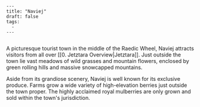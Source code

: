 ```
---
title: "Naviej"
draft: false
tags:
  - 
---
 
```


A picturesque tourist town in the middle of the Raedic Wheel, Naviej attracts visitors from all over [[0. Jetztara Overview|Jetztara]]. Just outside the town lie vast meadows of wild grasses and mountain flowers, enclosed by green rolling hills and massive snowcapped mountains. 

Aside from its grandiose scenery, Naviej is well known for its exclusive produce. Farms grow a wide variety of high-elevation berries just outside the town proper. The highly  acclaimed royal mulberries are only grown and sold within the town's jurisdiction. 